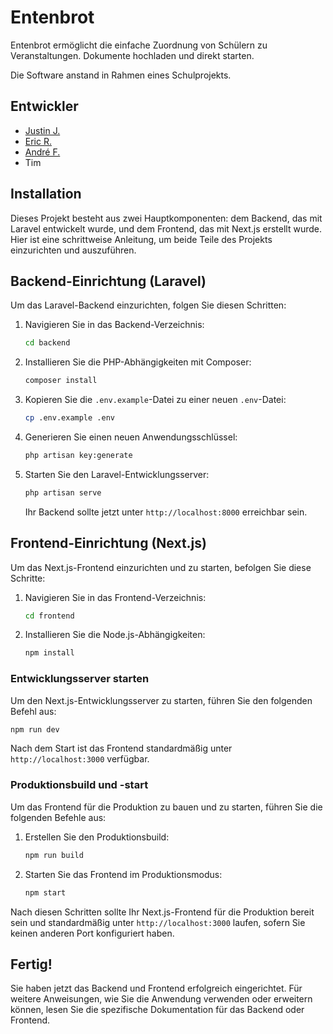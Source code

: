 # Entenbrot

Entenbrot ermöglicht die einfache Zuordnung von Schülern zu Veranstaltungen. Dokumente hochladen und direkt starten.

Die Software anstand in Rahmen eines Schulprojekts.

## Entwickler

- [Justin J.](https://github.com/ZyklopRT)
- [Eric R.](https://github.com/superzig)
- [André F.](https://github.com/itsandremov)
- Tim

## Installation
    
Dieses Projekt besteht aus zwei Hauptkomponenten: dem Backend, das mit Laravel entwickelt wurde, und dem Frontend, das mit Next.js erstellt wurde. Hier ist eine schrittweise Anleitung, um beide Teile des Projekts einzurichten und auszuführen.

## Backend-Einrichtung (Laravel)

Um das Laravel-Backend einzurichten, folgen Sie diesen Schritten:

1. Navigieren Sie in das Backend-Verzeichnis:

   ```bash
   cd backend
   ```

2. Installieren Sie die PHP-Abhängigkeiten mit Composer:

   ```bash
   composer install
   ```

3. Kopieren Sie die `.env.example`-Datei zu einer neuen `.env`-Datei:

   ```bash
   cp .env.example .env
   ```

4. Generieren Sie einen neuen Anwendungsschlüssel:

   ```bash
   php artisan key:generate
   ```

5. Starten Sie den Laravel-Entwicklungsserver:

   ```bash
   php artisan serve
   ```

   Ihr Backend sollte jetzt unter `http://localhost:8000` erreichbar sein.

## Frontend-Einrichtung (Next.js)

Um das Next.js-Frontend einzurichten und zu starten, befolgen Sie diese Schritte:

1. Navigieren Sie in das Frontend-Verzeichnis:

   ```bash
   cd frontend
   ```

2. Installieren Sie die Node.js-Abhängigkeiten:

   ```bash
   npm install
   ```

### Entwicklungsserver starten

Um den Next.js-Entwicklungsserver zu starten, führen Sie den folgenden Befehl aus:

```bash
npm run dev
```

Nach dem Start ist das Frontend standardmäßig unter `http://localhost:3000` verfügbar.

### Produktionsbuild und -start

Um das Frontend für die Produktion zu bauen und zu starten, führen Sie die folgenden Befehle aus:

1. Erstellen Sie den Produktionsbuild:

   ```bash
   npm run build
   ```

2. Starten Sie das Frontend im Produktionsmodus:

   ```bash
   npm start
   ```

Nach diesen Schritten sollte Ihr Next.js-Frontend für die Produktion bereit sein und standardmäßig unter `http://localhost:3000` laufen, sofern Sie keinen anderen Port konfiguriert haben.

## Fertig!

Sie haben jetzt das Backend und Frontend erfolgreich eingerichtet. Für weitere Anweisungen, wie Sie die Anwendung verwenden oder erweitern können, lesen Sie die spezifische Dokumentation für das Backend oder Frontend.
